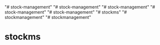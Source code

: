 "# stock-management" 
"# stock-management" 
"# stock-management" 
"# stock-management" 
"# stock-management" 
"# stockms" 
"# stockmanagement" 
"# stockmanagement" 
# stockms
